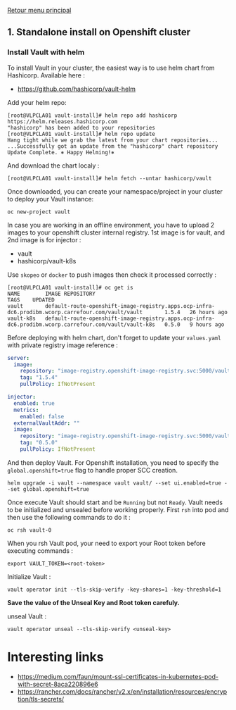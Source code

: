 [Retour menu principal](../README.md)

## 1. Standalone install on Openshift cluster
### Install Vault with helm

To install Vault in your cluster, the easiest way is to use helm chart from Hashicorp. Available here : 

- https://github.com/hashicorp/vault-helm

Add your helm repo:

```console
[root@VLPCLA01 vault-install]# helm repo add hashicorp https://helm.releases.hashicorp.com
"hashicorp" has been added to your repositories
[root@VLPCLA01 vault-install]# helm repo update
Hang tight while we grab the latest from your chart repositories...
...Successfully got an update from the "hashicorp" chart repository
Update Complete. ⎈ Happy Helming!⎈ 
```

And download the chart localy :

```console
[root@VLPCLA01 vault-install]# helm fetch --untar hashicorp/vault
```

Once downloaded, you can create your namespace/project in your cluster to deploy your Vault instance:

```
oc new-project vault
```

In case you are working in an offline environment, you have to upload 2 images to your openshift cluster internal registry. 1st image is for vault, and 2nd image is for injector :
- vault
- hashicorp/vault-k8s

Use `skopeo` or `docker` to push images then check it processed correctly :

```console
[root@VLPCLA01 vault-install]# oc get is
NAME        IMAGE REPOSITORY                                                                                        TAGS    UPDATED
vault       default-route-openshift-image-registry.apps.ocp-infra-dc6.prodibm.wcorp.carrefour.com/vault/vault       1.5.4   26 hours ago
vault-k8s   default-route-openshift-image-registry.apps.ocp-infra-dc6.prodibm.wcorp.carrefour.com/vault/vault-k8s   0.5.0   9 hours ago
```

Before deploying with helm chart, don't forget to update your `values.yaml` with private registry image reference :

```yaml
server:
  image:
    repository: "image-registry.openshift-image-registry.svc:5000/vault/vault"
    tag: "1.5.4"
    pullPolicy: IfNotPresent
```

```yaml
injector:
  enabled: true
  metrics:
    enabled: false
  externalVaultAddr: ""
  image:
    repository: "image-registry.openshift-image-registry.svc:5000/vault/vault-k8s"
    tag: "0.5.0"
    pullPolicy: IfNotPresent
```

And then deploy Vault. For Openshift installation, you need to specify the `global.openshift=true` flag to handle proper SCC creation. 

```shell
helm upgrade -i vault --namespace vault vault/ --set ui.enabled=true --set global.openshift=true
```

Once execute Vault should start and be `Running` but not `Ready`. Vault needs to be initialized and unsealed before working properly. First `rsh` into pod and then use the following commands to do it :

```shell
oc rsh vault-0
```

When you rsh Vault pod, your need to export your Root token before executing commands :
```shell
export VAULT_TOKEN=<root-token>
```

Initialize Vault :

```shell
vault operator init --tls-skip-verify -key-shares=1 -key-threshold=1
```

**Save the value of the Unseal Key and Root token carefuly.** 

unseal Vault :

```shell
vault operator unseal --tls-skip-verify <unseal-key>
```


# Interesting links

- https://medium.com/faun/mount-ssl-certificates-in-kubernetes-pod-with-secret-8aca220896e6
- https://rancher.com/docs/rancher/v2.x/en/installation/resources/encryption/tls-secrets/

